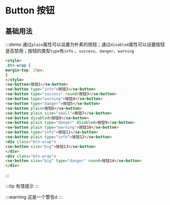 # Button 按钮

## 基础用法

:::demo 通过`plain`属性可以设置为朴素的按钮；通过`disabled`属性可以设置按钮是否禁用；按钮的类型`type`有`info` 、`success`、`danger`、`warning`

```html
<style>
.btn-wrap {
margin-top: 20px;
}
</style>
<se-button>按钮1</se-button>
<se-button type="info">按钮2</se-button>
<se-button type="success" round>按钮3</se-button>
<se-button type="warning">按钮4</se-button>
<se-button type="danger">按钮5</se-button>
<se-button plain>按钮6</se-button>
<se-button plain size="small">按钮7</se-button>
<se-button disabled>按钮8</se-button>
<se-button plain type="danger" disabled>按钮9</se-button>
<se-button plain type="warning">按钮10</se-button>
<se-button type="info">按钮11</se-button>
<se-button plain type="info">按钮12</se-button>
<div class="btn-wrap">
<se-button size="big">按钮13</se-button>
</div>
<div class="btn-wrap">
<se-button size="big" type="danger" round>按钮14</se-button>
</div>
```

:::


:::tip 有情提示
:::

:::warning 这是一个警告d
:::